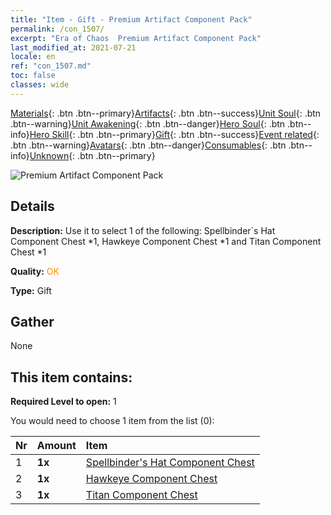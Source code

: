 ```yaml
---
title: "Item - Gift - Premium Artifact Component Pack"
permalink: /con_1507/
excerpt: "Era of Chaos  Premium Artifact Component Pack"
last_modified_at: 2021-07-21
locale: en
ref: "con_1507.md"
toc: false
classes: wide
---
```

 [Materials](/Items/){: .btn .btn--primary}[Artifacts](/Items/Artifacts/){: .btn .btn--success}[Unit Soul](/Items/UnitSoul/){: .btn .btn--warning}[Unit Awakening](/Items/UnitAwakening/){: .btn .btn--danger}[Hero Soul](/Items/HeroSoul/){: .btn .btn--info}[Hero Skill](/Items/HeroSkill/){: .btn .btn--primary}[Gift](/Items/Gift/){: .btn .btn--success}[Event related](/Items/Events/){: .btn .btn--warning}[Avatars](/Items/Avatars/){: .btn .btn--danger}[Consumables](/Items/Consumables/){: .btn .btn--info}[Unknown](/Items/Unknown/){: .btn .btn--primary}

 ![Premium Artifact Component Pack](/images/t/i_907047.png)

## Details
 **Description:** Use it to select 1 of the following: Spellbinder`s Hat Component Chest *1, Hawkeye Component Chest *1 and Titan Component Chest *1

 **Quality:** <span style="color: #FF8C00">OK</span>

 **Type:** Gift

## Gather

  None

## This item contains:

 **Required Level to open:** 1

 You would need to choose 1 item from the list (0):

  | Nr | Amount |     Item    |
  |:---|:-------|:------------|
  | 1 |  **1x** | [Spellbinder's Hat Component Chest](/Items/con_1359/) |  | 
  | 2 |  **1x** | [Hawkeye Component Chest](/Items/con_1349/) |  | 
  | 3 |  **1x** | [Titan Component Chest](/Items/con_1343/) |  | 
